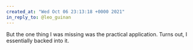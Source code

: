 ```yaml
---
created_at: "Wed Oct 06 23:13:18 +0000 2021"
in_reply_to: @leo_guinan
---
```


But the one thing I was missing was the practical application. Turns out, I essentially backed into it.